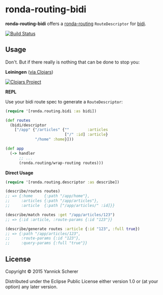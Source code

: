# ronda-routing-bidi

__ronda-routing-bidi__ offers a [ronda-routing](https://github.com/xsc/ronda-routing) `RouteDescriptor` for [bidi](https://github.com/juxt/bidi).

[![Build Status](https://travis-ci.org/xsc/ronda-routing-bidi.svg)](https://travis-ci.org/xsc/ronda-routing-bidi)

## Usage

Don't. But if there really is nothing that can be done to stop you:

__Leiningen__ ([via Clojars](http://clojars.org/ronda/routing-bidi))

[![Clojars Project](http://clojars.org/ronda/routing-bidi/latest-version.svg)](http://clojars.org/ronda/routing-bidi)

__REPL__

Use your bidi route spec to generate a `RouteDescriptor`:

```clojure
(require '[ronda.routing.bidi :as bidi])

(def routes
  (bidi/descriptor
    ["/app" {"/articles" {""        :articles
                          ["/" :id] :article}
             "/home" :home}]))

(def app
  (-> handler
      ;; ...
      (ronda.routing/wrap-routing routes)))
```

__Direct Usage__

```clojure
(require '[ronda.routing.descriptor :as describe])

(describe/routes routes)
;; => {:home     {:path "/app/home"},
;;     :articles {:path "/app/articles"},
;;     :article  {:path ["/app/articles/" :id]}}

(describe/match routes :get "/app/articles/123")
;; => {:id :article, :route-params {:id "123"}}

(describe/generate routes :article {:id "123", :full true})
;; => {:path "/app/articles/123",
;;     :route-params {:id "123"},
;;     :query-params {:full "true"}}
```

## License

Copyright &copy; 2015 Yannick Scherer

Distributed under the Eclipse Public License either version 1.0 or (at
your option) any later version.
